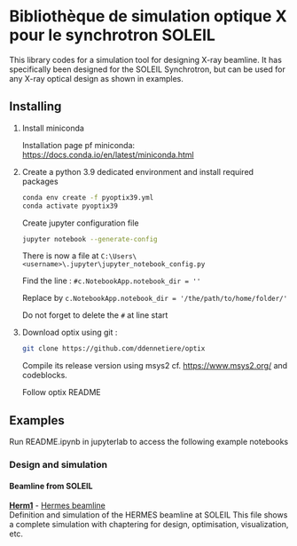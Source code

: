 Bibliothèque de simulation optique X pour le synchrotron SOLEIL
===============================================================
This library codes for a simulation tool for designing X-ray beamline. It has specifically
been designed for the SOLEIL Synchrotron, but can be used for any X-ray optical design as shown in examples.
 

Installing
----------

1. Install miniconda

   Installation page pf miniconda: https://docs.conda.io/en/latest/miniconda.html

2. Create a python 3.9 dedicated environment and install required packages

   ```bash
   conda env create -f pyoptix39.yml
   conda activate pyoptix39
   ```

   Create jupyter configuration file

   ```bash
   jupyter notebook --generate-config
   ```

   There is now a file at `C:\Users\<username>\.jupyter\jupyter_notebook_config.py`

   Find the line : `#c.NotebookApp.notebook_dir = ''`

   Replace by `c.NotebookApp.notebook_dir = '/the/path/to/home/folder/'`

   Do not forget to delete the `#` at line start

3. Download optix using git :

   ```bash
   git clone https://github.com/ddennetiere/optix
   ```

   Compile its release version using msys2 cf. https://www.msys2.org/ and codeblocks.

   Follow optix README

Examples
--------
Run README.ipynb in jupyterlab to access the following example notebooks

### Design and simulation

#### Beamline from SOLEIL
**[Herm1](Tests/Hermes%20notebook.ipynb)** - [Hermes beamline](Tests/Hermes%20notebook.ipynb)  
Definition and simulation of the HERMES beamline at SOLEIL
This file shows a complete simulation with chaptering for design, optimisation, visualization, etc.